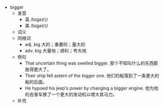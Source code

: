 - bigger
  - 发音
    - 英 /bɪgə(r)/
    - 美 /bɪgə(r)/
  - 词义
  - 同根词
    - adj. big 大的；重要的；量大的
    - adv. big 大量地；顺利；夸大地
  - 例句
    - That uncertain thing was swelled bigger. 那个不知叫什么的东西膨胀得更大了。
    - Their ship fell astern of the bigger one. 他们的船落到了一条更大的船的后面。
    - He hypoed his jeep's power by changing a bigger engine. 他为他的吉普车换了一个更大的发动机以增大其马力。
  - 补充